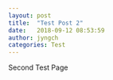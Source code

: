 ```yaml
---
layout: post
title:  "Test Post 2"
date:   2018-09-12 08:53:59
author: jyngch
categories: Test
---
```

Second Test Page
